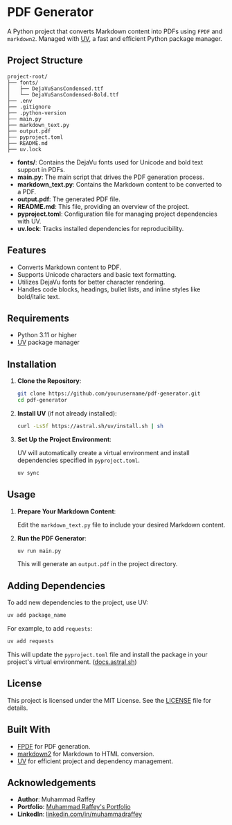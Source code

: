 # PDF Generator

A Python project that converts Markdown content into PDFs using `FPDF` and `markdown2`. Managed with [UV](https://docs.astral.sh/uv/), a fast and efficient Python package manager.

## Project Structure

```
project-root/
├── fonts/
│   ├── DejaVuSansCondensed.ttf
│   └── DejaVuSansCondensed-Bold.ttf
├── .env
├── .gitignore
├── .python-version
├── main.py
├── markdown_text.py
├── output.pdf
├── pyproject.toml
├── README.md
├── uv.lock
```

- **fonts/**: Contains the DejaVu fonts used for Unicode and bold text support in PDFs.
- **main.py**: The main script that drives the PDF generation process.
- **markdown_text.py**: Contains the Markdown content to be converted to a PDF.
- **output.pdf**: The generated PDF file.
- **README.md**: This file, providing an overview of the project.
- **pyproject.toml**: Configuration file for managing project dependencies with UV.
- **uv.lock**: Tracks installed dependencies for reproducibility.

## Features

- Converts Markdown content to PDF.
- Supports Unicode characters and basic text formatting.
- Utilizes DejaVu fonts for better character rendering.
- Handles code blocks, headings, bullet lists, and inline styles like bold/italic text.

## Requirements

- Python 3.11 or higher
- [UV](https://docs.astral.sh/uv/) package manager

## Installation

1. **Clone the Repository**:

   ```bash
   git clone https://github.com/yourusername/pdf-generator.git
   cd pdf-generator
   ```

2. **Install UV** (if not already installed):

   ```bash
   curl -LsSf https://astral.sh/uv/install.sh | sh
   ```

3. **Set Up the Project Environment**:

   UV will automatically create a virtual environment and install dependencies specified in `pyproject.toml`.

   ```bash
   uv sync
   ```

## Usage

1. **Prepare Your Markdown Content**:

   Edit the `markdown_text.py` file to include your desired Markdown content.

2. **Run the PDF Generator**:

   ```bash
   uv run main.py
   ```

   This will generate an `output.pdf` in the project directory.

## Adding Dependencies

To add new dependencies to the project, use UV:

```bash
uv add package_name
```

For example, to add `requests`:

```bash
uv add requests
```

This will update the `pyproject.toml` file and install the package in your project's virtual environment. ([docs.astral.sh](https://docs.astral.sh/uv/guides/projects/?utm_source=chatgpt.com))

## License

This project is licensed under the MIT License. See the [LICENSE](LICENSE) file for details.

## Built With

- [FPDF](http://www.fpdf.org/) for PDF generation.
- [markdown2](https://github.com/trentm/python-markdown2) for Markdown to HTML conversion.
- [UV](https://docs.astral.sh/uv/) for efficient project and dependency management.

## Acknowledgements

- **Author**: Muhammad Raffey
- **Portfolio**: [Muhammad Raffey's Portfolio](https://raffey-portfolio.vercel.app/)
- **LinkedIn**: [linkedin.com/in/muhammadraffey](https://www.linkedin.com/in/muhammadraffey)
